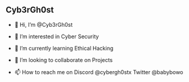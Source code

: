 ## Cyb3rGh0st

- 👋 Hi, I’m @Cyb3rGh0st

- 👀 I’m interested in Cyber Security

- 🌱 I’m currently learning Ethical Hacking

- 💞️ I’m looking to collaborate on Projects

- 📫 How to reach me on Discord @cybergh0stx Twitter @babybowo

